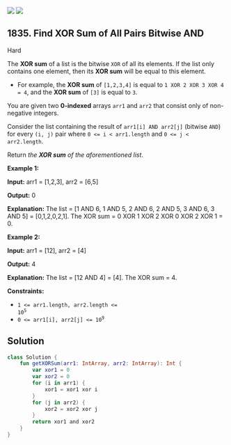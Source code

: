 [![](https://img.shields.io/github/stars/javadev/LeetCode-in-Kotlin?label=Stars&style=flat-square)](https://github.com/javadev/LeetCode-in-Kotlin)
[![](https://img.shields.io/github/forks/javadev/LeetCode-in-Kotlin?label=Fork%20me%20on%20GitHub%20&style=flat-square)](https://github.com/javadev/LeetCode-in-Kotlin/fork)

## 1835\. Find XOR Sum of All Pairs Bitwise AND

Hard

The **XOR sum** of a list is the bitwise `XOR` of all its elements. If the list only contains one element, then its **XOR sum** will be equal to this element.

*   For example, the **XOR sum** of `[1,2,3,4]` is equal to `1 XOR 2 XOR 3 XOR 4 = 4`, and the **XOR sum** of `[3]` is equal to `3`.

You are given two **0-indexed** arrays `arr1` and `arr2` that consist only of non-negative integers.

Consider the list containing the result of `arr1[i] AND arr2[j]` (bitwise `AND`) for every `(i, j)` pair where `0 <= i < arr1.length` and `0 <= j < arr2.length`.

Return _the **XOR sum** of the aforementioned list_.

**Example 1:**

**Input:** arr1 = [1,2,3], arr2 = [6,5]

**Output:** 0

**Explanation:** The list = [1 AND 6, 1 AND 5, 2 AND 6, 2 AND 5, 3 AND 6, 3 AND 5] = [0,1,2,0,2,1]. The XOR sum = 0 XOR 1 XOR 2 XOR 0 XOR 2 XOR 1 = 0.

**Example 2:**

**Input:** arr1 = [12], arr2 = [4]

**Output:** 4

**Explanation:** The list = [12 AND 4] = [4]. The XOR sum = 4.

**Constraints:**

*   <code>1 <= arr1.length, arr2.length <= 10<sup>5</sup></code>
*   <code>0 <= arr1[i], arr2[j] <= 10<sup>9</sup></code>

## Solution

```kotlin
class Solution {
    fun getXORSum(arr1: IntArray, arr2: IntArray): Int {
        var xor1 = 0
        var xor2 = 0
        for (i in arr1) {
            xor1 = xor1 xor i
        }
        for (j in arr2) {
            xor2 = xor2 xor j
        }
        return xor1 and xor2
    }
}
```